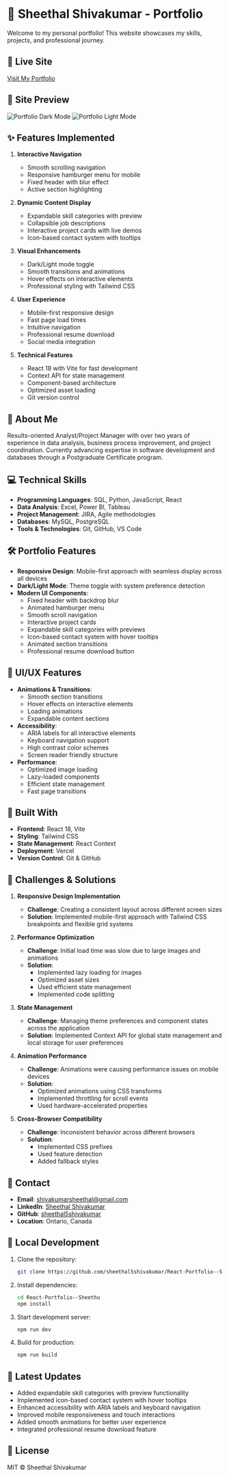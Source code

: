 # 🌟 Sheethal Shivakumar - Portfolio

Welcome to my personal portfolio! This website showcases my skills, projects, and professional journey.

## 🔗 Live Site

[Visit My Portfolio](https://react-portfolio-sheethu.vercel.app)

## 📸 Site Preview

![Portfolio Dark Mode](src/assets/images/portfolio-dark.png)
![Portfolio Light Mode](src/assets/images/portfolio-light.png)

## ✨ Features Implemented

1. **Interactive Navigation**
   - Smooth scrolling navigation
   - Responsive hamburger menu for mobile
   - Fixed header with blur effect
   - Active section highlighting

2. **Dynamic Content Display**
   - Expandable skill categories with preview
   - Collapsible job descriptions
   - Interactive project cards with live demos
   - Icon-based contact system with tooltips

3. **Visual Enhancements**
   - Dark/Light mode toggle
   - Smooth transitions and animations
   - Hover effects on interactive elements
   - Professional styling with Tailwind CSS

4. **User Experience**
   - Mobile-first responsive design
   - Fast page load times
   - Intuitive navigation
   - Professional resume download
   - Social media integration

5. **Technical Features**
   - React 18 with Vite for fast development
   - Context API for state management
   - Component-based architecture
   - Optimized asset loading
   - Git version control

## 🎯 About Me

Results-oriented Analyst/Project Manager with over two years of experience in data analysis, business process improvement, and project coordination. Currently advancing expertise in software development and databases through a Postgraduate Certificate program.

## 💻 Technical Skills

- **Programming Languages**: SQL, Python, JavaScript, React
- **Data Analysis**: Excel, Power BI, Tableau
- **Project Management**: JIRA, Agile methodologies
- **Databases**: MySQL, PostgreSQL
- **Tools & Technologies**: Git, GitHub, VS Code

## 🛠️ Portfolio Features

- **Responsive Design**: Mobile-first approach with seamless display across all devices
- **Dark/Light Mode**: Theme toggle with system preference detection
- **Modern UI Components**:
  - Fixed header with backdrop blur
  - Animated hamburger menu
  - Smooth scroll navigation
  - Interactive project cards
  - Expandable skill categories with previews
  - Icon-based contact system with hover tooltips
  - Animated section transitions
  - Professional resume download button

## 🎨 UI/UX Features

- **Animations & Transitions**:
  - Smooth section transitions
  - Hover effects on interactive elements
  - Loading animations
  - Expandable content sections
- **Accessibility**:
  - ARIA labels for all interactive elements
  - Keyboard navigation support
  - High contrast color schemes
  - Screen reader friendly structure
- **Performance**:
  - Optimized image loading
  - Lazy-loaded components
  - Efficient state management
  - Fast page transitions

## 🚀 Built With

- **Frontend**: React 18, Vite
- **Styling**: Tailwind CSS
- **State Management**: React Context
- **Deployment**: Vercel
- **Version Control**: Git & GitHub

## 🔨 Challenges & Solutions

1. **Responsive Design Implementation**
   - **Challenge**: Creating a consistent layout across different screen sizes
   - **Solution**: Implemented mobile-first approach with Tailwind CSS breakpoints and flexible grid systems

2. **Performance Optimization**
   - **Challenge**: Initial load time was slow due to large images and animations
   - **Solution**: 
     - Implemented lazy loading for images
     - Optimized asset sizes
     - Used efficient state management
     - Implemented code splitting

3. **State Management**
   - **Challenge**: Managing theme preferences and component states across the application
   - **Solution**: Implemented Context API for global state management and local storage for user preferences

4. **Animation Performance**
   - **Challenge**: Animations were causing performance issues on mobile devices
   - **Solution**: 
     - Optimized animations using CSS transforms
     - Implemented throttling for scroll events
     - Used hardware-accelerated properties

5. **Cross-Browser Compatibility**
   - **Challenge**: Inconsistent behavior across different browsers
   - **Solution**: 
     - Implemented CSS prefixes
     - Used feature detection
     - Added fallback styles

## 📱 Contact

- **Email**: shivakumarsheethal@gmail.com
- **LinkedIn**: [Sheethal Shivakumar](https://www.linkedin.com/in/sheethal-shivakumar/)
- **GitHub**: [sheethal5shivakumar](https://github.com/sheethal5shivakumar)
- **Location**: Ontario, Canada

## 🔧 Local Development

1. Clone the repository:
   ```bash
   git clone https://github.com/sheethal5shivakumar/React-Portfolio--Sheethu.git
   ```

2. Install dependencies:
   ```bash
   cd React-Portfolio--Sheethu
   npm install
   ```

3. Start development server:
   ```bash
   npm run dev
   ```

4. Build for production:
   ```bash
   npm run build
   ```

## 🔄 Latest Updates

- Added expandable skill categories with preview functionality
- Implemented icon-based contact system with hover tooltips
- Enhanced accessibility with ARIA labels and keyboard navigation
- Improved mobile responsiveness and touch interactions
- Added smooth animations for better user experience
- Integrated professional resume download feature

## 📝 License

MIT © Sheethal Shivakumar
